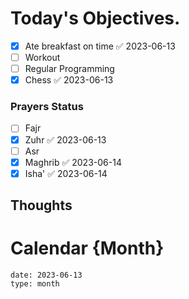 
# Today's Objectives.
- [x] Ate breakfast on time ✅ 2023-06-13
- [ ] Workout
- [ ] Regular Programming
- [x] Chess ✅ 2023-06-13

### Prayers Status
- [ ] Fajr
- [x] Zuhr ✅ 2023-06-13
- [ ] Asr
- [x] Maghrib ✅ 2023-06-14
- [x] Isha' ✅ 2023-06-14

## Thoughts


# Calendar {Month}
```gEvent
date: 2023-06-13
type: month
```
